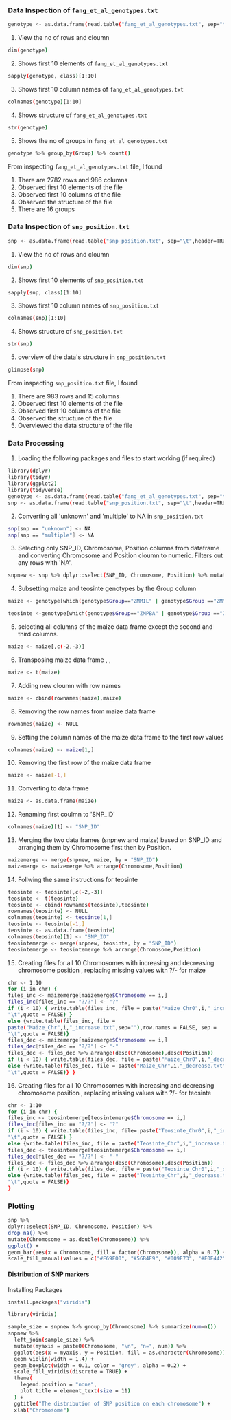 ### Data Inspection of `fang_et_al_genotypes.txt`

```sh
genotype <- as.data.frame(read.table("fang_et_al_genotypes.txt", sep="\t",header=TRUE))
```
1. View the no of rows and cloumn
```sh
dim(genotype)
```
2. Shows first 10 elements of `fang_et_al_genotypes.txt`
```sh
sapply(genotype, class)[1:10]
```
3. Shows first 10 column names of `fang_et_al_genotypes.txt`
```sh
colnames(genotype)[1:10]
```
4. Shows structure of `fang_et_al_genotypes.txt`
```sh
str(genotype)
```
5. Shows the no of groups in `fang_et_al_genotypes.txt`
```sh
genotype %>% group_by(Group) %>% count()
```
From inspecting `fang_et_al_genotypes.txt` file, I found
1. There are 2782 rows and 986 columns
2. Observed first 10 elements of the file
3. Observed first 10 columns of the file
4. Observed the structure of the file
5. There are 16 groups 
### Data Inspection of `snp_position.txt`
```sh 
snp <- as.data.frame(read.table("snp_position.txt", sep="\t",header=TRUE))
```
1. View the no of rows and cloumn
```sh
dim(snp)
```
2. Shows first 10 elements of `snp_position.txt`
```sh
sapply(snp, class)[1:10]
```
3. Shows first 10 column names of `snp_position.txt`
```sh
colnames(snp)[1:10]
```
4. Shows structure of `snp_position.txt`
```sh
str(snp)
```
5. overview of the data's structure in `snp_position.txt`
```sh
glimpse(snp)
```
From inspecting `snp_position.txt` file, I found
1. There are 983 rows and 15 columns
2. Observed first 10 elements of the file
3. Observed first 10 columns of the file
4. Observed the structure of the file
5. Overviewed the data structure of the file

### Data Processing
1. Loading the following packages and files to start working (if required)
```sh
library(dplyr)
library(tidyr)
library(ggplot2)
library(tidyverse)
genotype <- as.data.frame(read.table("fang_et_al_genotypes.txt", sep="\t",header=TRUE))
snp <- as.data.frame(read.table("snp_position.txt", sep="\t",header=TRUE))
```
2. Converting all 'unknown' and 'multiple' to NA in ```snp_position.txt```
```sh
snp[snp == "unknown"] <- NA
snp[snp == "multiple"] <- NA
```
3. Selecting only SNP_ID, Chromosome, Position columns from dataframe and converting Chromosome and Position cloumn to numeric. Filters out any rows with 'NA'.
```sh
snpnew <- snp %>% dplyr::select(SNP_ID, Chromosome, Position) %>% mutate(Chromosome=as.numeric(Chromosome), Position=as.numeric(Position))%>% filter_all(all_vars(. != "NA"))
```
4. Subsetting maize and teosinte genotypes by the Group column
```sh
maize <- genotype[which(genotype$Group=="ZMMIL" | genotype$Group =="ZMMLR" | genotype$Group == "ZMMMR"),] 
```
```sh
teosinte <-genotype[which(genotype$Group=="ZMPBA" | genotype$Group =="ZMPIL" | genotype$Group == "ZMPJA"),]
```
5. selecting all columns of the maize data frame except the second and third columns.
```sh
maize <- maize[,c(-2,-3)]
```
6. Transposing maize data frame  , , 
```sh
maize <- t(maize)
```
7. Adding new cloumn with row names
```sh
maize <- cbind(rownames(maize),maize) 
```
8. Removing the row names from maize data frame
```sh
rownames(maize) <- NULL 
```
9. Setting the column names of the maize data frame to the first row values
```sh
colnames(maize) <- maize[1,] 
```
10. Removing the first row of the maize data frame
```sh
maize <- maize[-1,] 
```
11. Converting to data frame
```sh
maize <- as.data.frame(maize) 
```
12. Renaming first coulmn to 'SNP_ID'
```sh
colnames(maize)[1] <- "SNP_ID"
```
13. Merging the two data frames (snpnew and maize) based on SNP_ID and arranging them by Chromosome first then by Position.
```sh
maizemerge <- merge(snpnew, maize, by = "SNP_ID") 
maizemerge <- maizemerge %>% arrange(Chromosome,Position)
```
14. Follwing the same instructions for teosinte
```sh
teosinte <- teosinte[,c(-2,-3)] 
teosinte <- t(teosinte) 
teosinte <- cbind(rownames(teosinte),teosinte) 
rownames(teosinte) <- NULL 
colnames(teosinte) <- teosinte[1,] 
teosinte <- teosinte[-1,] 
teosinte <- as.data.frame(teosinte) 
colnames(teosinte)[1] <- "SNP_ID" 
teosintemerge <- merge(snpnew, teosinte, by = "SNP_ID") 
teosintemerge <- teosintemerge %>% arrange(Chromosome,Position)
```
15. Creating files for all 10 Chromosomes with increasing and decreasing chromosome position , replacing missing values with ?/- for maize
```sh
chr <- 1:10 
for (i in chr) { 
files_inc <- maizemerge[maizemerge$Chromosome == i,] 
files_inc[files_inc == "?/?"] <- "?"
if (i < 10) { write.table(files_inc, file = paste("Maize_Chr0",i,"_increase.txt",sep=""),row.names = FALSE,sep = 
"\t",quote = FALSE) } 
else {write.table(files_inc, file = 
paste("Maize_Chr",i,"_increase.txt",sep=""),row.names = FALSE, sep = 
"\t",quote = FALSE)} 
files_dec <- maizemerge[maizemerge$Chromosome == i,] 
files_dec[files_dec == "?/?"] <- "-" 
files_dec <- files_dec %>% arrange(desc(Chromosome),desc(Position)) 
if (i < 10) { write.table(files_dec, file = paste("Maize_Chr0",i,"_decrease.txt",sep=""),row.names = FALSE,sep = "\t",quote = FALSE) } 
else {write.table(files_dec, file = paste("Maize_Chr",i,"_decrease.txt",sep=""),row.names = FALSE, sep = 
"\t",quote = FALSE)} }
```
16. Creating files for all 10 Chromosomes with increasing and decreasing chromosome position , replacing missing values with ?/- for teosinte
```sh
chr <- 1:10 
for (i in chr) { 
files_inc <- teosintemerge[teosintemerge$Chromosome == i,] 
files_inc[files_inc == "?/?"] <- "?" 
if (i < 10) { write.table(files_inc, file= paste("Teosinte_Chr0",i,"_increase.txt",sep=""),row.names = FALSE,sep = 
"\t",quote = FALSE) } 
else {write.table(files_inc, file = paste("Teosinte_Chr",i,"_increase.txt",sep=""),row.names = FALSE, sep = "\t",quote = FALSE)}
files_dec <- teosintemerge[teosintemerge$Chromosome == i,] 
files_dec[files_dec == "?/?"] <- "-" 
files_dec <- files_dec %>% arrange(desc(Chromosome),desc(Position)) 
if (i < 10) { write.table(files_dec, file = paste("Teosinte_Chr0",i,"_decrease.txt",sep=""),row.names = FALSE,sep = "\t",quote = FALSE) } 
else {write.table(files_dec, file = paste("Teosinte_Chr",i,"_decrease.txt",sep=""),row.names = FALSE, sep = 
"\t",quote = FALSE)} 
}
```
### Plotting
```sh
snp %>% 
dplyr::select(SNP_ID, Chromosome, Position) %>%
drop_na() %>%
mutate(Chromosome = as.double(Chromosome)) %>%
ggplot() +
geom_bar(aes(x = Chromosome, fill = factor(Chromosome)), alpha = 0.7) + scale_x_continuous(breaks = 1:10) +
scale_fill_manual(values = c("#E69F00", "#56B4E9", "#009E73", "#F0E442", "#0072B2", "#D55E00", "#CC79A7", "#999999", "#C14B00", "#00BFC4"))
```
#### Distribution of SNP markers

Installing Packages
```sh
install.packages("viridis")
```
```sh
library(viridis)
```

```sh
sample_size = snpnew %>% group_by(Chromosome) %>% summarize(num=n())
snpnew %>%
  left_join(sample_size) %>%
  mutate(myaxis = paste0(Chromosome, "\n", "n=", num)) %>%
  ggplot(aes(x = myaxis, y = Position, fill = as.character(Chromosome))) +
  geom_violin(width = 1.4) +
  geom_boxplot(width = 0.1, color = "grey", alpha = 0.2) +
  scale_fill_viridis(discrete = TRUE) +
  theme(
    legend.position = "none",
    plot.title = element_text(size = 11)
  ) +
  ggtitle("The distribution of SNP position on each chromosome") +
  xlab("Chromosome")
```

